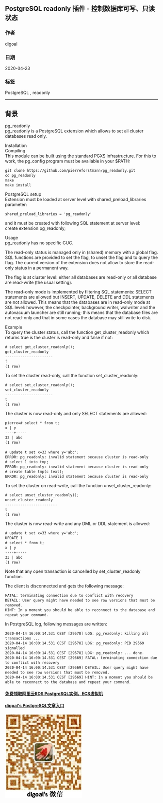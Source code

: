 ## PostgreSQL readonly 插件 - 控制数据库可写、只读状态  
  
### 作者  
digoal  
  
### 日期  
2020-04-23  
  
### 标签  
PostgreSQL , readonly   
  
----  
  
## 背景  
pg_readonly  
pg_readonly is a PostgreSQL extension which allows to set all cluster databases read only.  
  
Installation  
Compiling  
This module can be built using the standard PGXS infrastructure. For this to work, the pg_config program must be available in your $PATH:  
  
```  
git clone https://github.com/pierreforstmann/pg_readonly.git  
cd pg_readonly  
make  
make install  
```  
  
PostgreSQL setup  
Extension must be loaded at server level with shared_preload_libraries parameter:  
  
```  
shared_preload_libraries = 'pg_readonly'  
```  
  
and it must be created with following SQL statement at server level:  
create extension pg_readonly;  
  
Usage  
pg_readonly has no specific GUC.  
  
The read-only status is managed only in (shared) memory with a global flag. SQL functions are provided to set the flag, to unset the flag and to query the flag. The current version of the extension does not allow to store the read-only status in a permanent way.  
  
The flag is at cluster level: either all databases are read-only or all database are read-write (the usual setting).  
  
The read-only mode is implemented by filtering SQL statements: SELECT statements are allowed but INSERT, UPDATE, DELETE and DDL statements are not allowed. This means that the databases are in read-only mode at SQL level: however, the checkpointer, background writer, walwriter and the autovacuum launcher are still running; this means that the database files are not read-only and that in some cases the database may still write to disk.  
  
Example  
To query the cluster status, call the function get_cluster_readonly which returns true is the cluster is read-only and false if not:  
  
```  
# select get_cluster_readonly();  
get_cluster_readonly  
----------------------  
f  
(1 row)  
```  
  
To set the cluster read-only, call the function set_cluster_readonly:  
  
```  
# select set_cluster_readonly();  
set_cluster_readonly  
----------------------  
t  
(1 row)  
```  
  
The cluster is now read-only and only SELECT statements are allowed:  
  
```  
pierre=# select * from t;  
x | y  
----+-----  
32 | abc  
(1 row)  
  
# update t set x=33 where y='abc';  
ERROR: pg_readonly: invalid statement because cluster is read-only  
# select 1 into tmp;  
ERROR: pg_readonly: invalid statement because cluster is read-only  
# create table tmp(c text);  
ERROR: pg_readonly: invalid statement because cluster is read-only  
```  
  
To set the cluster on read-write, call the function unset_cluster_readonly:  
  
```  
# select unset_cluster_readonly();  
unset_cluster_readonly  
------------------------  
t  
(1 row)  
```  
  
The cluster is now read-write and any DML or DDL statement is allowed:  
  
```  
# update t set x=33 where y='abc';  
UPDATE 1  
# select * from t;  
x | y  
----+-----  
33 | abc  
(1 row)  
```  
  
Note that any open transaction is cancelled by set_cluster_readonly function.  
  
The client is disconnected and gets the following message:  
  
```  
FATAL: terminating connection due to conflict with recovery  
DETAIL: User query might have needed to see row versions that must be removed.  
HINT: In a moment you should be able to reconnect to the database and repeat your command.  
```  
  
In PostgreSQL log, following messages are written:  
  
```  
2020-04-14 16:00:14.531 CEST [29578] LOG: pg_readonly: killing all transactions ...  
2020-04-14 16:00:14.531 CEST [29578] LOG: pg_readonly: PID 29569 signalled  
2020-04-14 16:00:14.531 CEST [29578] LOG: pg_readonly: ... done.  
2020-04-14 16:00:14.531 CEST [29569] FATAL: terminating connection due to conflict with recovery  
2020-04-14 16:00:14.531 CEST [29569] DETAIL: User query might have needed to see row versions that must be removed.  
2020-04-14 16:00:14.531 CEST [29569] HINT: In a moment you should be able to reconnect to the database and repeat your command.  
```  
    
  
#### [免费领取阿里云RDS PostgreSQL实例、ECS虚拟机](https://www.aliyun.com/database/postgresqlactivity "57258f76c37864c6e6d23383d05714ea")
  
  
#### [digoal's PostgreSQL文章入口](https://github.com/digoal/blog/blob/master/README.md "22709685feb7cab07d30f30387f0a9ae")
  
  
![digoal's weixin](../pic/digoal_weixin.jpg "f7ad92eeba24523fd47a6e1a0e691b59")
  
